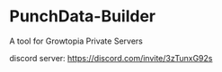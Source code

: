 # PunchData-Builder
A tool for Growtopia Private Servers

discord server: https://discord.com/invite/3zTunxG92s
